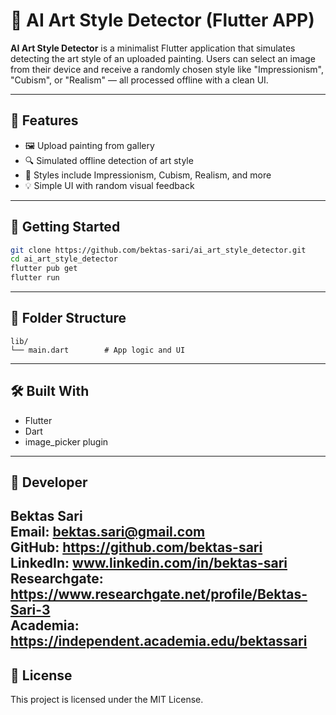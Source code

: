 # 🎨 AI Art Style Detector (Flutter APP)

**AI Art Style Detector** is a minimalist Flutter application that simulates detecting the art style of an uploaded painting. 
Users can select an image from their device and receive a randomly chosen style like "Impressionism", 
"Cubism", or "Realism" — all processed offline with a clean UI.

---

## 📱 Features

- 🖼️ Upload painting from gallery
- 🔍 Simulated offline detection of art style
- 🎯 Styles include Impressionism, Cubism, Realism, and more
- 💡 Simple UI with random visual feedback

---

## 🚀 Getting Started

```bash
git clone https://github.com/bektas-sari/ai_art_style_detector.git
cd ai_art_style_detector
flutter pub get
flutter run
```

---

## 📁 Folder Structure

```
lib/
└── main.dart        # App logic and UI
```

---

## 🛠️ Built With

- Flutter
- Dart
- image_picker plugin

---

## 👤 Developer
**Bektas Sari**  
Email: bektas.sari@gmail.com  <br>
GitHub: https://github.com/bektas-sari <br>
LinkedIn: www.linkedin.com/in/bektas-sari <br>
Researchgate: https://www.researchgate.net/profile/Bektas-Sari-3 <br>
Academia: https://independent.academia.edu/bektassari <br>
---

## 📝 License

This project is licensed under the MIT License.

